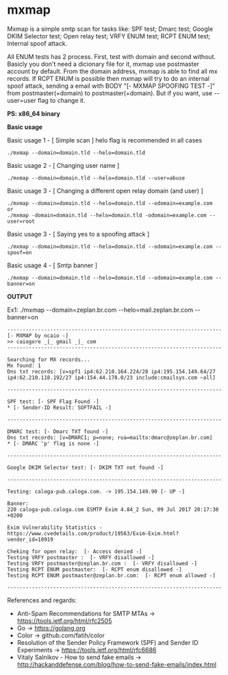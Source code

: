 # mxmap

Mxmap is a simple smtp scan for tasks like:
SPF test;
Dmarc test;
Google DKIM Selector test;
Open relay test;
VRFY ENUM test;
RCPT ENUM test;
Internal spoof attack.

All ENUM tests has 2 process. First, test with domain and second without. Basicly you don't need a dicionary file for it, mxmap use postmaster account by default. From the domain address, mxmap is able to find all mx records. If RCPT ENUM is possible then mxmap will try to do an internal spoof attack, sending a email with BODY "[- MXMAP SPOOFING TEST -]" from postmaster(+domain) to postmaster(+domain). But if you want, use --user=user flag to change it.

**PS: x86_64 binary**

**Basic usage** 

Basic usage 1 - [ Simple scan ]
helo flag is recommended in all cases

~~~~
./mxmap --domain=domain.tld --helo=domain.tld
~~~~

Basic usage 2 - [ Changing user name ]

~~~~
./mxmap --domain=domain.tld --helo=domain.tld --user=abuse
~~~~

Basic usage 3 - [ Changing a different open relay domain (and user) ]

~~~~
./mxmap --domain=domain.tld --helo=domain.tld --odomain=example.com
or
./mxmap -domain=domain.tld --helo=domain.tld -odomain=example.com --user=root
~~~~

Basic usage 3 - [ Saying yes to a spoofing attack ]

~~~~
./mxmap --domain=domain.tld --helo=domain.tld --odomain=example.com --spoof=on
~~~~

Basic usage 4 - [ Smtp banner ]

~~~~
./mxmap --domain=domain.tld --helo=domain.tld --odomain=example.com --banner=on
~~~~

**OUTPUT**

Ex1: ./mxmap --domain=zeplan.br.com --helo=mail.zeplan.br.com --banner=on

~~~~
----------------------------------------------------------------------
[- MXMAP by ncaio -]
>> caiogore _|_ gmail _|_ com
----------------------------------------------------------------------

Searching for MX records...
Mx found: 1
Dns txt records: [v=spf1 ip4:62.210.164.224/28 ip4:195.154.149.64/27 ip4:62.210.118.192/27 ip4:154.44.178.0/23 include:cmailsys.com ~all]

----------------------------------------------------------------------

SPF test: [- SPF Flag Found -]
* [- Sender-ID Result: SOFTFAIL -]

----------------------------------------------------------------------

DMARC test: [- Dmarc TXT found -]
Dns txt records: [v=DMARC1; p=none; rua=mailto:dmarc@zeplan.br.com]
* [- DMARC 'p' flag is none -]

----------------------------------------------------------------------

Google DKIM Selector test: [- DKIM TXT not found -]

----------------------------------------------------------------------

Testing: caloga-pub.caloga.com. -> 195.154.149.90 [- UP -]

Banner:
220 caloga-pub.caloga.com ESMTP Exim 4.84_2 Sun, 09 Jul 2017 20:17:38 +0200

Exim Vulnerability Statistics - https://www.cvedetails.com/product/19563/Exim-Exim.html?vendor_id=10919

Cheking for open relay:  [- Access denied -]
Testing VRFY postmaster :  [- VRFY disallowed -]
Testing VRFY postmaster@zeplan.br.com :  [- VRFY disallowed -]
Testing RCPT ENUM postmaster:  [- RCPT enum disallowed -]
Testing RCPT ENUM postmaster@zeplan.br.com:  [- RCPT enum allowed -]

----------------------------------------------------------------------
~~~~


References and regards:

*  Anti-Spam Recommendations for SMTP MTAs -> https://tools.ietf.org/html/rfc2505
*  Go -> https://golang.org
*  Color -> github.com/fatih/color
*  Resolution of the Sender Policy Framework (SPF) and Sender ID Experiments -> https://tools.ietf.org/html/rfc6686
*  Vitaly Salnikov - How to send fake emails -> http://hackanddefense.com/blog/how-to-send-fake-emails/index.html
